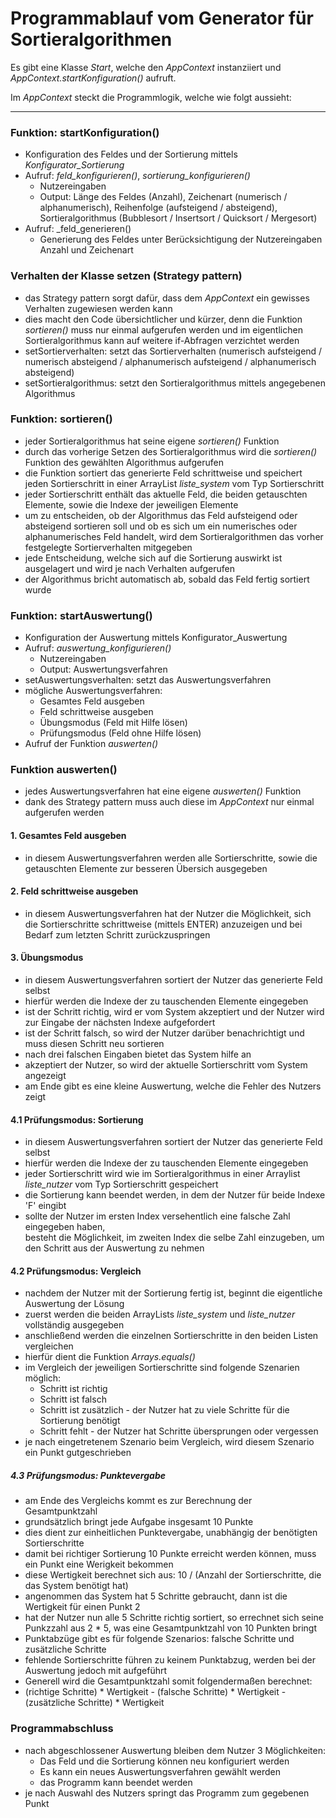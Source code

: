# Programmablauf vom Generator für Sortieralgorithmen

Es gibt eine Klasse _Start_, welche den _AppContext_ instanziiert und 
_AppContext.startKonfiguration()_ aufruft.

Im _AppContext_ steckt die Programmlogik, welche wie folgt aussieht: 

- -- 

### Funktion: startKonfiguration()
* Konfiguration des Feldes und der Sortierung mittels _Konfigurator_Sortierung_
* Aufruf: _feld_konfigurieren()_, _sortierung_konfigurieren()_
  * Nutzereingaben 
  * Output: Länge des Feldes (Anzahl), Zeichenart (numerisch / alphanumerisch), Reihenfolge
    (aufsteigend / absteigend), Sortieralgorithmus (Bubblesort / Insertsort / Quicksort / Mergesort)
* Aufruf: _feld_generieren()
  * Generierung des Feldes unter Berücksichtigung der Nutzereingaben Anzahl und Zeichenart

### Verhalten der Klasse setzen (Strategy pattern)
* das Strategy pattern sorgt dafür, dass dem _AppContext_ ein gewisses Verhalten zugewiesen werden kann 
* dies macht den Code übersichtlicher und kürzer, denn die Funktion _sortieren()_ muss nur 
  einmal aufgerufen werden und im eigentlichen Sortieralgorithmus kann auf weitere if-Abfragen 
  verzichtet werden
* setSortierverhalten: setzt das Sortierverhalten (numerisch aufsteigend / numerisch absteigend / 
  alphanumerisch aufsteigend / alphanumerisch absteigend)
* setSortieralgorithmus: setzt den Sortieralgorithmus mittels angegebenen Algorithmus

### Funktion: sortieren()
* jeder Sortieralgorithmus hat seine eigene _sortieren()_ Funktion
* durch das vorherige Setzen des Sortieralgorithmus wird die _sortieren()_ Funktion des gewählten Algorithmus
  aufgerufen
* die Funktion sortiert das generierte Feld schrittweise und speichert jeden Sortierschritt 
  in einer ArrayList _liste_system_ vom Typ Sortierschritt 
* jeder Sortierschritt enthält das aktuelle Feld, die beiden getauschten Elemente, sowie die Indexe 
  der jeweiligen Elemente
* um zu entscheiden, ob der Algorithmus das Feld aufsteigend oder absteigend sortieren soll und
  ob es sich um ein numerisches oder alphanumerisches Feld handelt, wird dem Sortieralgorithmen 
  das vorher festgelegte Sortierverhalten mitgegeben 
* jede Entscheidung, welche sich auf die Sortierung auswirkt ist ausgelagert und wird
  je nach Verhalten aufgerufen
* der Algorithmus bricht automatisch ab, sobald das Feld fertig sortiert wurde

### Funktion: startAuswertung()
* Konfiguration der Auswertung mittels Konfigurator_Auswertung
* Aufruf: _auswertung_konfigurieren()_
  * Nutzereingaben
  * Output: Auswertungsverfahren
* setAuswertungsverhalten: setzt das Auswertungsverfahren
* mögliche Auswertungsverfahren:
  * Gesamtes Feld ausgeben 
  * Feld schrittweise ausgeben
  * Übungsmodus (Feld mit Hilfe lösen)
  * Prüfungsmodus (Feld ohne Hilfe lösen)
* Aufruf der Funktion _auswerten()_

### Funktion auswerten()
* jedes Auswertungsverfahren hat eine eigene _auswerten()_ Funktion 
* dank des Strategy pattern muss auch diese im _AppContext_ nur einmal aufgerufen werden

#### 1. Gesamtes Feld ausgeben
* in diesem Auswertungsverfahren werden alle Sortierschritte, sowie die getauschten 
  Elemente zur besseren Übersich ausgegeben 

#### 2. Feld schrittweise ausgeben
* in diesem Auswertungsverfahren hat der Nutzer die Möglichkeit, sich die Sortierschritte
  schrittweise (mittels ENTER) anzuzeigen und bei Bedarf zum letzten Schritt zurückzuspringen

#### 3. Übungsmodus
* in diesem Auswertungsverfahren sortiert der Nutzer das generierte Feld selbst 
* hierfür werden die Indexe der zu tauschenden Elemente eingegeben 
* ist der Schritt richtig, wird er vom System akzeptiert und der Nutzer wird
  zur Eingabe der nächsten Indexe aufgefordert 
* ist der Schritt falsch, so wird der Nutzer darüber benachrichtigt und muss diesen 
  Schritt neu sortieren 
* nach drei falschen Eingaben bietet das System hilfe an 
* akzeptiert der Nutzer, so wird der aktuelle Sortierschritt vom System angezeigt
* am Ende gibt es eine kleine Auswertung, welche die Fehler des Nutzers zeigt

#### 4.1 Prüfungsmodus: Sortierung
* in diesem Auswertungsverfahren sortiert der Nutzer das generierte Feld selbst 
* hierfür werden die Indexe der zu tauschenden Elemente eingegeben 
* jeder Sortierschritt wird wie im Sortieralgorithmus in einer Arraylist _liste_nutzer_ vom 
  Typ Sortierschritt gespeichert 
* die Sortierung kann beendet werden, in dem der Nutzer für beide Indexe 'F' eingibt 
* sollte der Nutzer im ersten Index versehentlich eine falsche Zahl eingegeben haben,  
  besteht die Möglichkeit, im zweiten Index die selbe Zahl einzugeben, um den Schritt
  aus der Auswertung zu nehmen

#### 4.2 Prüfungsmodus: Vergleich
* nachdem der Nutzer mit der Sortierung fertig ist, beginnt die eigentliche Auswertung 
  der Lösung
* zuerst werden die beiden ArrayLists _liste_system_ und _liste_nutzer_ vollständig ausgegeben
* anschließend werden die einzelnen Sortierschritte in den beiden Listen vergleichen 
* hierfür dient die Funktion _Arrays.equals()_
* im Vergleich der jeweiligen Sortierschritte sind folgende Szenarien möglich:
  * Schritt ist richtig
  * Schritt ist falsch
  * Schritt ist zusätzlich - der Nutzer hat zu viele Schritte für die Sortierung benötigt
  * Schritt fehlt - der Nutzer hat Schritte übersprungen oder vergessen
* je nach eingetretenem Szenario beim Vergleich, wird diesem Szenario ein Punkt gutgeschrieben

##### 4.3 Prüfungsmodus: Punktevergabe
* am Ende des Vergleichs kommt es zur Berechnung der Gesamtpunktzahl 
* grundsätzlich bringt jede Aufgabe insgesamt 10 Punkte
* dies dient zur einheitlichen Punktevergabe, unabhängig der benötigten Sortierschritte
* damit bei richtiger Sortierung 10 Punkte erreicht werden können, muss ein Punkt eine Werigkeit bekommen 
* diese Wertigkeit berechnet sich aus: 10 / (Anzahl der Sortierschritte, die das System benötigt hat)
* angenommen das System hat 5 Schritte gebraucht, dann ist die Wertigkeit für einen Punkt 2
* hat der Nutzer nun alle 5 Schritte richtig sortiert, so errechnet sich seine Punkzzahl aus 2 * 5, 
  was eine Gesamtpunktzahl von 10 Punkten bringt
* Punktabzüge gibt es für folgende Szenarios: falsche Schritte und zusätzliche Schritte
* fehlende Sortierschritte führen zu keinem Punktabzug, werden bei der Auswertung jedoch mit aufgeführt
* Generell wird die Gesamtpunktzahl somit folgendermaßen berechnet: 
* (richtige Schritte) * Wertigkeit - (falsche Schritte) * Wertigkeit - (zusätzliche Schritte) * Wertigkeit

### Programmabschluss
* nach abgeschlossener Auswertung bleiben dem Nutzer 3 Möglichkeiten: 
  * Das Feld und die Sortierung können neu konfiguriert werden
  * Es kann ein neues Auswertungsverfahren gewählt werden 
  * das Programm kann beendet werden 
* je nach Auswahl des Nutzers springt das Programm zum gegebenen Punkt 
